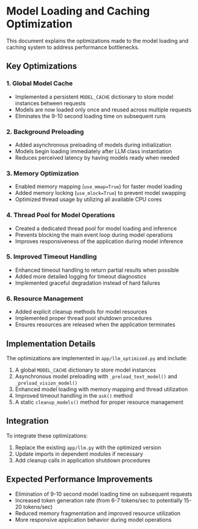 # Model Loading and Caching Optimization

This document explains the optimizations made to the model loading and caching system to address performance bottlenecks.

## Key Optimizations

### 1. Global Model Cache
- Implemented a persistent `MODEL_CACHE` dictionary to store model instances between requests
- Models are now loaded only once and reused across multiple requests
- Eliminates the 9-10 second loading time on subsequent runs

### 2. Background Preloading
- Added asynchronous preloading of models during initialization
- Models begin loading immediately after LLM class instantiation
- Reduces perceived latency by having models ready when needed

### 3. Memory Optimization
- Enabled memory mapping (`use_mmap=True`) for faster model loading
- Added memory locking (`use_mlock=True`) to prevent model swapping
- Optimized thread usage by utilizing all available CPU cores

### 4. Thread Pool for Model Operations
- Created a dedicated thread pool for model loading and inference
- Prevents blocking the main event loop during model operations
- Improves responsiveness of the application during model inference

### 5. Improved Timeout Handling
- Enhanced timeout handling to return partial results when possible
- Added more detailed logging for timeout diagnostics
- Implemented graceful degradation instead of hard failures

### 6. Resource Management
- Added explicit cleanup methods for model resources
- Implemented proper thread pool shutdown procedures
- Ensures resources are released when the application terminates

## Implementation Details

The optimizations are implemented in `app/llm_optimized.py` and include:

1. A global `MODEL_CACHE` dictionary to store model instances
2. Asynchronous model preloading with `_preload_text_model()` and `_preload_vision_model()`
3. Enhanced model loading with memory mapping and thread utilization
4. Improved timeout handling in the `ask()` method
5. A static `cleanup_models()` method for proper resource management

## Integration

To integrate these optimizations:

1. Replace the existing `app/llm.py` with the optimized version
2. Update imports in dependent modules if necessary
3. Add cleanup calls in application shutdown procedures

## Expected Performance Improvements

- Elimination of 9-10 second model loading time on subsequent requests
- Increased token generation rate (from 6-7 tokens/sec to potentially 15-20 tokens/sec)
- Reduced memory fragmentation and improved resource utilization
- More responsive application behavior during model operations
